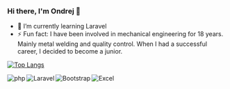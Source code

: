 ### Hi there, I'm Ondrej 👋

- 🌱 I’m currently learning Laravel
- ⚡ Fun fact: I have been involved in mechanical engineering for 18 years. Mainly metal welding and quality control. When I had a successful career, I decided to become a junior.

[![Top Langs](https://github-readme-stats.vercel.app/api/top-langs/?username=OndrejVrto&layout=compact)](https://github.com/anuraghazra/github-readme-stats)

<img align="left" alt="php" src="https://img.shields.io/badge/php-%23777BB4.svg?style=for-the-badge&logo=php&logoColor=white" />
<img align="left" alt="Laravel" src="https://img.shields.io/badge/laravel-%23FF2D20.svg?style=for-the-badge&logo=laravel&logoColor=white" />
<img align="left" alt="Bootstrap" src="https://img.shields.io/badge/bootstrap-%23563D7C.svg?style=for-the-badge&logo=bootstrap&logoColor=white" />
<img alt="Excel" src="https://img.shields.io/badge/Microsoft_Excel-217346?style=for-the-badge&logo=microsoft-excel&logoColor=white" />
